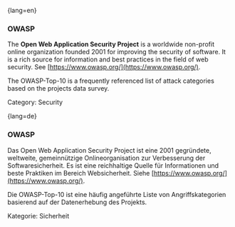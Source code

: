 {lang=en}
### OWASP

The **Open Web Application Security Project** is a worldwide
non-profit online organization founded 2001 for improving the security of
software. It is a rich source for information and best practices in the field
of web security. See [https://www.owasp.org/](https://www.owasp.org/).

The OWASP-Top-10 is a frequently referenced list of attack categories based on
the projects data survey.

Category: Security

{lang=de}
### OWASP

Das Open Web Application Security Project ist eine 2001
gegründete, weltweite, gemeinnützige Onlineorganisation zur
Verbesserung der Softwaresicherheit. Es ist eine reichhaltige Quelle
für Informationen und beste Praktiken im Bereich Websicherheit. Siehe
[https://www.owasp.org/](https://www.owasp.org/).

Die OWASP-Top-10 ist eine häufig angeführte Liste von
Angriffskategorien basierend auf der Datenerhebung des Projekts.

Kategorie: Sicherheit
